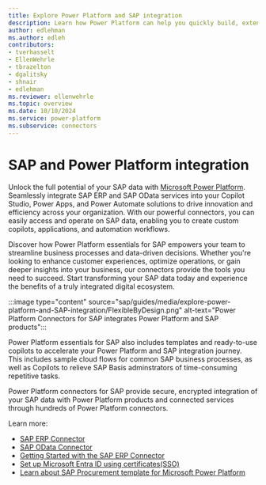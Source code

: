 ```yaml
---
title: Explore Power Platform and SAP integration
description: Learn how Power Platform can help you quickly build, extend, and deploy solutions that improve daily workflows that interact with SAP.
author: edlehman
ms.author: edleh
contributors: 
- tverhasselt
- EllenWehrle
- tbrazelton
- dgalitsky
- shnair
- edlehman
ms.reviewer: ellenwehrle
ms.topic: overview
ms.date: 10/10/2024
ms.service: power-platform
ms.subservice: connectors
---
```


# SAP and Power Platform integration

Unlock the full potential of your SAP data with [Microsoft Power Platform](/power-platform/). Seamlessly integrate SAP ERP and SAP OData services into your Copilot Studio, Power Apps, and Power Automate solutions to drive innovation and efficiency across your organization. With our powerful connectors, you can easily access and operate on SAP data, enabling you to create custom copilots, applications, and automation workflows.

Discover how Power Platform essentials for SAP empowers your team to streamline business processes and data-driven decisions. Whether you're looking to enhance customer experiences, optimize operations, or gain deeper insights into your business, our connectors provide the tools you need to succeed. Start transforming your SAP data today and experience the benefits of a truly integrated digital ecosystem.

:::image type="content" source="sap/guides/media/explore-power-platform-and-SAP-integration/FlexibleByDesign.png" alt-text="Power Platform Connectors for SAP integrates Power Platform and SAP products":::

Power Platform essentials for SAP also includes templates and ready-to-use copilots to accelerate your Power Platform and SAP integration journey. This includes sample cloud flows for common SAP business processes, as well as Copilots to relieve SAP Basis adminstrators of time-consuming repetitive tasks.

Power Platform connectors for SAP provide secure, encrypted integration of your SAP data with Power Platform products and connected services through hundreds of Power Platform connectors.

Learn more:
 - [SAP ERP Connector](/connectors/saperp/)
 - [SAP OData Connector](/connectors/sapodata/)
 - [Getting Started with the SAP ERP Connector](guides/getting-started-with-the-sap-erp-connector.md)
 - [Set up Microsoft Entra ID using certificates(SSO)](guides/set-up-microsoft-entra-id-with-certificates.md)
 - [Learn about SAP Procurement template for Microsoft Power Platform](/power-platform/enterprise-templates/finance/sap-procurement/overview)

